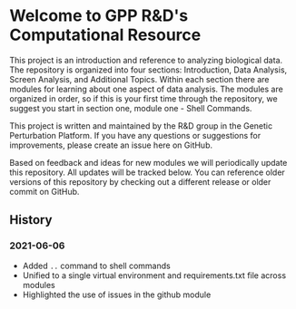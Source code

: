 # Welcome to GPP R&D's Computational Resource

This project is an introduction and reference
to analyzing biological data. The repository is organized into 
four sections: Introduction, Data Analysis, Screen Analysis, and Additional Topics. Within
each section there are modules for learning about one aspect of data analysis. The modules are 
organized in order, so if this is your first time through the repository, we suggest you 
start in section one, module one - Shell Commands. 

This project is written and maintained by the R&D
group in the Genetic Perturbation Platform. If you have any questions or suggestions for improvements, 
please create an issue here on GitHub. 

Based on feedback and ideas for new modules we will periodically update this repository.
All updates will be tracked below. You can reference older versions of this repository by checking
out a different release or older commit on GitHub. 

## History

### 2021-06-06

- Added `..` command to shell commands
- Unified to a single virtual environment and requirements.txt file across modules
- Highlighted the use of issues in the github module